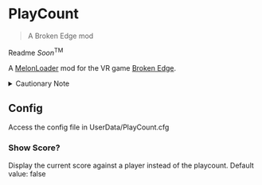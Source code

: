# PlayCount
>  A Broken Edge mod

Readme _Soon_<sup>TM</sup>

A [MelonLoader](https://melonwiki.xyz/#/) mod for the VR game [Broken Edge](https://trebuchet.fun/en/games/broken-edge).

<details>
	<summary>Cautionary Note</summary>
	This is a port of my first BepInEx mod to MelonLoader.
	Though I've tested functionality, Nothing's guaranteed.
</details>

## Config
Access the config file in UserData/PlayCount.cfg

### Show Score?
Display the current score against a player instead of the playcount.
Default value: false
